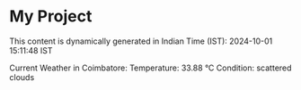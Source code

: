 # My Project

This content is dynamically generated in Indian Time (IST): 2024-10-01 15:11:48 IST


Current Weather in Coimbatore:
Temperature: 33.88 °C
Condition: scattered clouds
